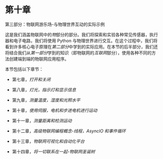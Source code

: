 # 第十章

第三部分：物联网游乐场-与物理世界互动的实际示例

这是我们涵盖物联网中的*物*部分的部分。我们将探索和实验各种常见传感器，执行器和电子电路，我们将使用 Python 与物理世界进行交互。在这个过程中，我们将看到许多核心电子原理在*第二部分*中学到的实际应用。在本节的后半部分，我们还将结合我们从*第一部分*学到的知识（即物联网的*互联网*部分），使用各种不同的方法创建端到端的物联网应用程序。

本节包括以下章节：

+   第七章，*打开和关闭*

+   第八章，*灯光，指示灯和显示信息*

+   第九章，*测量温度，湿度和光照水平*

+   第十章，*使用伺服，电机和步进电机进行运动*

+   第十一章，*测量距离和检测运动*

+   第十二章，*高级物联网编程概念-线程，AsyncIO 和事件循环*

+   第十三章，*物联网可视化和自动化平台*

+   第十四章，*将一切联系在一起-物联网圣诞树*
